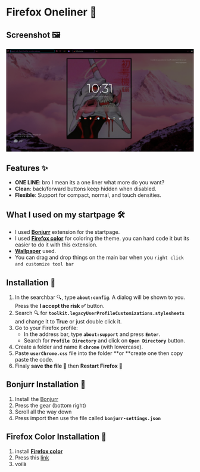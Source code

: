 # Firefox Oneliner 🦊

## Screenshot 🖼️
![alt text](./readme-assets/oneliner.png)

## Features ✨

- **ONE LINE**: bro I mean its a one liner what more do you want?
- **Clean**: back/forward buttons keep hidden when disabled.
- **Flexible**: Support for compact, normal, and touch densities.


## What I used on my startpage 🛠️
 - I used **[Bonjurr](https://bonjourr.fr/)** extension for the startpage.
 - I used **[Firefox color](https://addons.mozilla.org/en-US/firefox/addon/firefox-color/)** for coloring the theme. you can hard code it but its easier to do it with this extension.
 - **[Wallpaper](https://wallpapercave.com/w/wp6693801)** used.
 - You can drag and drop things on the main bar when you `right click and customize tool bar`

## Installation 💾

1. In the searchbar 🔍, type **`about:config`**. A dialog will be shown to you. Press the **I accept the risk ✅** button.
2. Search 🔍 for **`toolkit.legacyUserProfileCustomizations.stylesheets`** and change it to **True** or just double click it.
3. Go to your Firefox profile:
   - In the address bar, type **`about:support`** and press **`Enter`**.
   - Search for **`Profile Directory`** and click on **`Open Directory`** button.
4. Create a folder and name it **`chrome`** (with lowercase).
5. Paste **`userChrome.css`** file into the folder **or **create one then copy paste the code.
6. Finaly **save the file 💾** then **Restart Firefox 🔁**


## Bonjurr Installation 💾
1. Install the [Bonjurr](https://bonjourr.fr/)
2. Press the gear (bottom right)
3. Scroll all the way down
4. Press import then use the file called **`bonjurr-settings.json`**

## Firefox Color Installation 💾
1. install **[Firefox color](https://addons.mozilla.org/en-US/firefox/addon/firefox-color/)**
2. Press this [link](https://color.firefox.com/?theme=XQAAAAIpAQAAAAAAAABBqYhm849SCia2CaaEGccwS-xMDPrzes6Uaaq-qy5QgqeHG4K15QeDoRmELEz1pKAoB708gsayIVbodNaGPvRptgAmPRohGih3iyad0Zlcu-48u-OPsXkTg658dQimhU_bRVet59TPu8iNf4cZpxwbJZJaC2MOwQxMbf0ml3dVFNVH_amA28wETBUgDQnDHXr3-iOslmxhwun_xGpwottPMMopsNQCg18rLJISPOrwf1TGXGPcB-o0AycltiF4GQT__7YxMAA)
3. voilà

